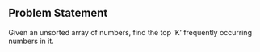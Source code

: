 ## Problem Statement
Given an unsorted array of numbers, find the top ‘K’ frequently occurring numbers in it.
